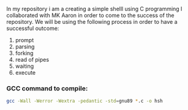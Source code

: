 In my repository i am a creating a simple shelll using C programming 
I collaborated with MK Aaron in order to come to the success of the repository.
We will be using the following process in order to have a successful outcome:
1. prompt
2. parsing
3. forking
4. read of pipes
5. waiting
6. execute

### GCC command to compile:
```sh
gcc -Wall -Werror -Wextra -pedantic -std=gnu89 *.c -o hsh
```

